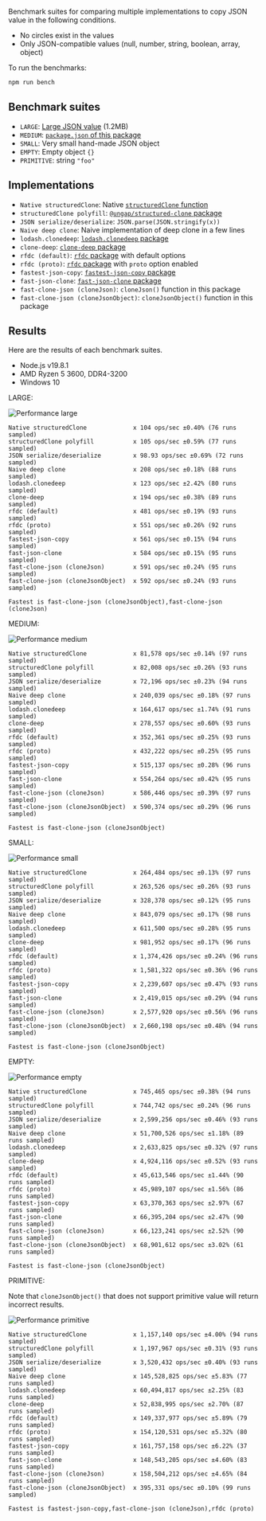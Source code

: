 Benchmark suites for comparing multiple implementations to copy JSON value in
the following conditions.

- No circles exist in the values
- Only JSON-compatible values (null, number, string, boolean, array, object)

To run the benchmarks:

```sh
npm run bench
```

## Benchmark suites

- `LARGE`: [Large JSON value](../testdata/large.json) (1.2MB)
- `MEDIUM`: [`package.json` of this package](../package.json)
- `SMALL`: Very small hand-made JSON object
- `EMPTY`: Empty object `{}`
- `PRIMITIVE`: string `"foo"`

## Implementations

- `Native structuredClone`: Native
  [`structuredClone` function](https://developer.mozilla.org/en-US/docs/Web/API/structuredClone)
- `structuredClone polyfill`:
  [`@ungap/structured-clone` package](https://www.npmjs.com/package/@ungap/structured-clone)
- `JSON serialize/deserialize`: `JSON.parse(JSON.stringify(x))`
- `Naive deep clone`: Naive implementation of deep clone in a few lines
- `lodash.clonedeep`:
  [`lodash.clonedeep` package](https://www.npmjs.com/package/lodash.clonedeep)
- `clone-deep`: [`clone-deep` package](https://www.npmjs.com/package/clone-deep)
- `rfdc (default)`: [`rfdc` package](https://www.npmjs.com/package/rfdc) with
  default options
- `rfdc (proto)`: [`rfdc` package](https://www.npmjs.com/package/rfdc) with
  `proto` option enabled
- `fastest-json-copy`:
  [`fastest-json-copy` package](https://www.npmjs.com/package/fastest-json-copy)
- `fast-json-clone`:
  [`fast-json-clone` package](https://www.npmjs.com/package/fast-json-clone)
- `fast-clone-json (cloneJson)`: `cloneJson()` function in this package
- `fast-clone-json (cloneJsonObject)`: `cloneJsonObject()` function in this
  package

## Results

Here are the results of each benchmark suites.

- Node.js v19.8.1
- AMD Ryzen 5 3600, DDR4-3200
- Windows 10

LARGE:

![Performance large](https://raw.githubusercontent.com/wiki/Milly/fast-clone-json/bench/large.png)

```
Native structuredClone             x 104 ops/sec ±0.40% (76 runs sampled)
structuredClone polyfill           x 105 ops/sec ±0.59% (77 runs sampled)
JSON serialize/deserialize         x 98.93 ops/sec ±0.69% (72 runs sampled)
Naive deep clone                   x 208 ops/sec ±0.18% (88 runs sampled)
lodash.clonedeep                   x 123 ops/sec ±2.42% (80 runs sampled)
clone-deep                         x 194 ops/sec ±0.38% (89 runs sampled)
rfdc (default)                     x 481 ops/sec ±0.19% (93 runs sampled)
rfdc (proto)                       x 551 ops/sec ±0.26% (92 runs sampled)
fastest-json-copy                  x 561 ops/sec ±0.15% (94 runs sampled)
fast-json-clone                    x 584 ops/sec ±0.15% (95 runs sampled)
fast-clone-json (cloneJson)        x 591 ops/sec ±0.24% (95 runs sampled)
fast-clone-json (cloneJsonObject)  x 592 ops/sec ±0.24% (93 runs sampled)

Fastest is fast-clone-json (cloneJsonObject),fast-clone-json (cloneJson)
```

MEDIUM:

![Performance medium](https://raw.githubusercontent.com/wiki/Milly/fast-clone-json/bench/medium.png)

```
Native structuredClone             x 81,578 ops/sec ±0.14% (97 runs sampled)
structuredClone polyfill           x 82,008 ops/sec ±0.26% (93 runs sampled)
JSON serialize/deserialize         x 72,196 ops/sec ±0.23% (94 runs sampled)
Naive deep clone                   x 240,039 ops/sec ±0.18% (97 runs sampled)
lodash.clonedeep                   x 164,617 ops/sec ±1.74% (91 runs sampled)
clone-deep                         x 278,557 ops/sec ±0.60% (93 runs sampled)
rfdc (default)                     x 352,361 ops/sec ±0.25% (93 runs sampled)
rfdc (proto)                       x 432,222 ops/sec ±0.25% (95 runs sampled)
fastest-json-copy                  x 515,137 ops/sec ±0.28% (96 runs sampled)
fast-json-clone                    x 554,264 ops/sec ±0.42% (95 runs sampled)
fast-clone-json (cloneJson)        x 586,446 ops/sec ±0.39% (97 runs sampled)
fast-clone-json (cloneJsonObject)  x 590,374 ops/sec ±0.29% (96 runs sampled)

Fastest is fast-clone-json (cloneJsonObject)
```

SMALL:

![Performance small](https://raw.githubusercontent.com/wiki/Milly/fast-clone-json/bench/small.png)

```
Native structuredClone             x 264,484 ops/sec ±0.13% (97 runs sampled)
structuredClone polyfill           x 263,526 ops/sec ±0.26% (93 runs sampled)
JSON serialize/deserialize         x 328,378 ops/sec ±0.12% (95 runs sampled)
Naive deep clone                   x 843,079 ops/sec ±0.17% (98 runs sampled)
lodash.clonedeep                   x 611,500 ops/sec ±0.28% (95 runs sampled)
clone-deep                         x 981,952 ops/sec ±0.17% (96 runs sampled)
rfdc (default)                     x 1,374,426 ops/sec ±0.24% (96 runs sampled)
rfdc (proto)                       x 1,581,322 ops/sec ±0.36% (96 runs sampled)
fastest-json-copy                  x 2,239,607 ops/sec ±0.47% (93 runs sampled)
fast-json-clone                    x 2,419,015 ops/sec ±0.29% (94 runs sampled)
fast-clone-json (cloneJson)        x 2,577,920 ops/sec ±0.56% (96 runs sampled)
fast-clone-json (cloneJsonObject)  x 2,660,198 ops/sec ±0.48% (94 runs sampled)

Fastest is fast-clone-json (cloneJsonObject)
```

EMPTY:

![Performance empty](https://raw.githubusercontent.com/wiki/Milly/fast-clone-json/bench/empty.png)

```
Native structuredClone             x 745,465 ops/sec ±0.38% (94 runs sampled)
structuredClone polyfill           x 744,742 ops/sec ±0.24% (96 runs sampled)
JSON serialize/deserialize         x 2,599,256 ops/sec ±0.46% (93 runs sampled)
Naive deep clone                   x 51,700,526 ops/sec ±1.18% (89 runs sampled)
lodash.clonedeep                   x 2,633,825 ops/sec ±0.32% (97 runs sampled)
clone-deep                         x 4,924,116 ops/sec ±0.52% (93 runs sampled)
rfdc (default)                     x 45,613,546 ops/sec ±1.44% (90 runs sampled)
rfdc (proto)                       x 45,989,107 ops/sec ±1.56% (86 runs sampled)
fastest-json-copy                  x 63,370,363 ops/sec ±2.97% (67 runs sampled)
fast-json-clone                    x 66,395,204 ops/sec ±2.47% (90 runs sampled)
fast-clone-json (cloneJson)        x 66,123,241 ops/sec ±2.52% (90 runs sampled)
fast-clone-json (cloneJsonObject)  x 68,901,612 ops/sec ±3.02% (61 runs sampled)

Fastest is fast-clone-json (cloneJsonObject)
```

PRIMITIVE:

Note that `cloneJsonObject()` that does not support primitive value will return
incorrect results.

![Performance primitive](https://raw.githubusercontent.com/wiki/Milly/fast-clone-json/bench/primitive.png)

```
Native structuredClone             x 1,157,140 ops/sec ±4.00% (94 runs sampled)
structuredClone polyfill           x 1,197,967 ops/sec ±0.31% (93 runs sampled)
JSON serialize/deserialize         x 3,520,432 ops/sec ±0.40% (93 runs sampled)
Naive deep clone                   x 145,528,825 ops/sec ±5.83% (77 runs sampled)
lodash.clonedeep                   x 60,494,817 ops/sec ±2.25% (83 runs sampled)
clone-deep                         x 52,838,995 ops/sec ±2.70% (87 runs sampled)
rfdc (default)                     x 149,337,977 ops/sec ±5.89% (79 runs sampled)
rfdc (proto)                       x 154,120,531 ops/sec ±5.32% (80 runs sampled)
fastest-json-copy                  x 161,757,158 ops/sec ±6.22% (37 runs sampled)
fast-json-clone                    x 148,543,205 ops/sec ±4.60% (83 runs sampled)
fast-clone-json (cloneJson)        x 158,504,212 ops/sec ±4.65% (84 runs sampled)
fast-clone-json (cloneJsonObject)  x 395,331 ops/sec ±0.10% (99 runs sampled)

Fastest is fastest-json-copy,fast-clone-json (cloneJson),rfdc (proto)
```
